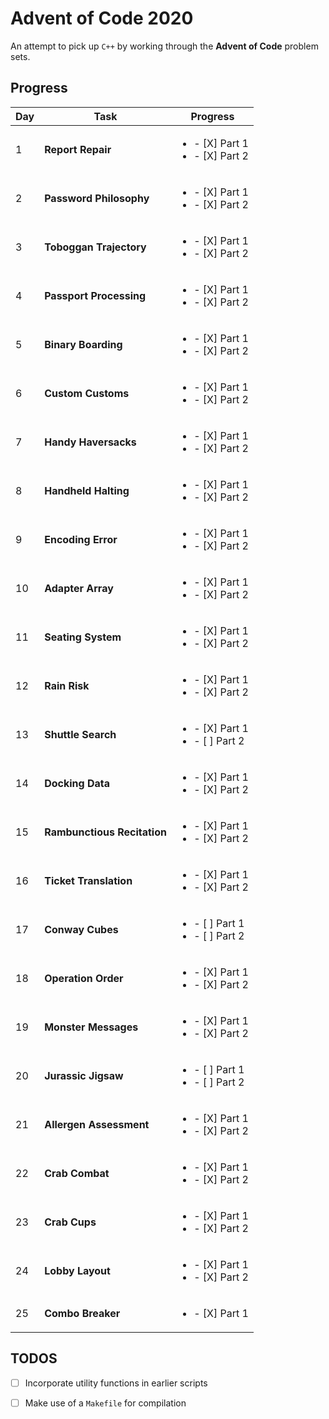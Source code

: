 # Advent of Code 2020

An attempt to pick up `C++` by working through the **Advent of Code** problem sets.

## Progress

| Day | Task                         | Progress                                             |
| --- | ---------------------------- | ---------------------------------------------------- |
| 1   | **Report Repair**            | <ul><li>- [X] Part 1</li><li> - [X] Part 2</li></ul> |
| 2   | **Password Philosophy**      | <ul><li>- [X] Part 1</li><li> - [X] Part 2</li></ul> |
| 3   | **Toboggan Trajectory**      | <ul><li>- [X] Part 1</li><li> - [X] Part 2</li></ul> |
| 4   | **Passport Processing**      | <ul><li>- [X] Part 1</li><li> - [X] Part 2</li></ul> |
| 5   | **Binary Boarding**          | <ul><li>- [X] Part 1</li><li> - [X] Part 2</li></ul> |
| 6   | **Custom Customs**           | <ul><li>- [X] Part 1</li><li> - [X] Part 2</li></ul> |
| 7   | **Handy Haversacks**         | <ul><li>- [X] Part 1</li><li> - [X] Part 2</li></ul> |
| 8   | **Handheld Halting**         | <ul><li>- [X] Part 1</li><li> - [X] Part 2</li></ul> |
| 9   | **Encoding Error**           | <ul><li>- [X] Part 1</li><li> - [X] Part 2</li></ul> |
| 10  | **Adapter Array**            | <ul><li>- [X] Part 1</li><li> - [X] Part 2</li></ul> |
| 11  | **Seating System**           | <ul><li>- [X] Part 1</li><li> - [X] Part 2</li></ul> | 
| 12  | **Rain Risk**                | <ul><li>- [X] Part 1</li><li> - [X] Part 2</li></ul> |
| 13  | **Shuttle Search**           | <ul><li>- [X] Part 1</li><li> - [ ] Part 2</li></ul> |
| 14  | **Docking Data**             | <ul><li>- [X] Part 1</li><li> - [X] Part 2</li></ul> |
| 15  | **Rambunctious Recitation**  | <ul><li>- [X] Part 1</li><li> - [X] Part 2</li></ul> |
| 16  | **Ticket Translation**       | <ul><li>- [X] Part 1</li><li> - [X] Part 2</li></ul> |
| 17  | **Conway Cubes**             | <ul><li>- [ ] Part 1</li><li> - [ ] Part 2</li></ul> |
| 18  | **Operation Order**          | <ul><li>- [X] Part 1</li><li> - [X] Part 2</li></ul> |
| 19  | **Monster Messages**         | <ul><li>- [X] Part 1</li><li> - [X] Part 2</li></ul> |
| 20  | **Jurassic Jigsaw**          | <ul><li>- [ ] Part 1</li><li> - [ ] Part 2</li></ul> |
| 21  | **Allergen Assessment**      | <ul><li>- [X] Part 1</li><li> - [X] Part 2</li></ul> |
| 22  | **Crab Combat**              | <ul><li>- [X] Part 1</li><li> - [X] Part 2</li></ul> |
| 23  | **Crab Cups**                | <ul><li>- [X] Part 1</li><li> - [X] Part 2</li></ul> |
| 24  | **Lobby Layout**             | <ul><li>- [X] Part 1</li><li> - [X] Part 2</li></ul> |
| 25  | **Combo Breaker**            | <ul><li>- [X] Part 1</li></ul>                       |

## TODOS

- [ ] Incorporate utility functions in earlier scripts

- [ ] Make use of a `Makefile` for compilation

